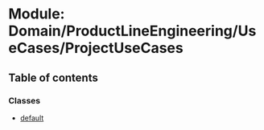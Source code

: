 # Module: Domain/ProductLineEngineering/UseCases/ProjectUseCases

## Table of contents

### Classes

- [default](../wiki/Domain.ProductLineEngineering.UseCases.ProjectUseCases.default)
